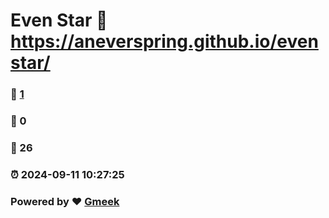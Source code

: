 # Even Star :link: https://aneverspring.github.io/evenstar/ 
### :page_facing_up: [1](https://aneverspring.github.io/evenstar//tag.html) 
### :speech_balloon: 0 
### :hibiscus: 26 
### :alarm_clock: 2024-09-11 10:27:25 
### Powered by :heart: [Gmeek](https://github.com/Meekdai/Gmeek)
